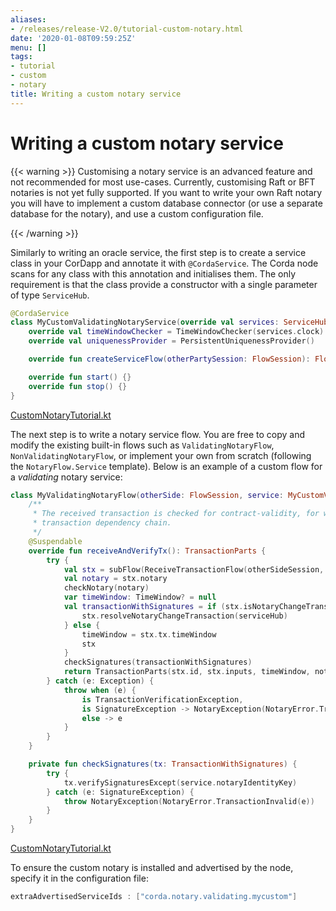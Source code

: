 ```yaml
---
aliases:
- /releases/release-V2.0/tutorial-custom-notary.html
date: '2020-01-08T09:59:25Z'
menu: []
tags:
- tutorial
- custom
- notary
title: Writing a custom notary service
---
```



# Writing a custom notary service


{{< warning >}}
Customising a notary service is an advanced feature and not recommended for most use-cases. Currently,
customising Raft or BFT notaries is not yet fully supported. If you want to write your own Raft notary you will have to
implement a custom database connector (or use a separate database for the notary), and use a custom configuration file.

{{< /warning >}}


Similarly to writing an oracle service, the first step is to create a service class in your CorDapp and annotate it
with `@CordaService`. The Corda node scans for any class with this annotation and initialises them. The only requirement
is that the class provide a constructor with a single parameter of type `ServiceHub`.

```kotlin
@CordaService
class MyCustomValidatingNotaryService(override val services: ServiceHub, override val notaryIdentityKey: PublicKey) : TrustedAuthorityNotaryService() {
    override val timeWindowChecker = TimeWindowChecker(services.clock)
    override val uniquenessProvider = PersistentUniquenessProvider()

    override fun createServiceFlow(otherPartySession: FlowSession): FlowLogic<Void?> = MyValidatingNotaryFlow(otherPartySession, this)

    override fun start() {}
    override fun stop() {}
}

```

[CustomNotaryTutorial.kt](https://github.com/corda/corda/blob/release/os/2.0/docs/source/example-code/src/main/kotlin/net/corda/docs/CustomNotaryTutorial.kt)

The next step is to write a notary service flow. You are free to copy and modify the existing built-in flows such
as `ValidatingNotaryFlow`, `NonValidatingNotaryFlow`, or implement your own from scratch (following the
`NotaryFlow.Service` template). Below is an example of a custom flow for a *validating* notary service:

```kotlin
class MyValidatingNotaryFlow(otherSide: FlowSession, service: MyCustomValidatingNotaryService) : NotaryFlow.Service(otherSide, service) {
    /**
     * The received transaction is checked for contract-validity, for which the caller also has to to reveal the whole
     * transaction dependency chain.
     */
    @Suspendable
    override fun receiveAndVerifyTx(): TransactionParts {
        try {
            val stx = subFlow(ReceiveTransactionFlow(otherSideSession, checkSufficientSignatures = false))
            val notary = stx.notary
            checkNotary(notary)
            var timeWindow: TimeWindow? = null
            val transactionWithSignatures = if (stx.isNotaryChangeTransaction()) {
                stx.resolveNotaryChangeTransaction(serviceHub)
            } else {
                timeWindow = stx.tx.timeWindow
                stx
            }
            checkSignatures(transactionWithSignatures)
            return TransactionParts(stx.id, stx.inputs, timeWindow, notary!!)
        } catch (e: Exception) {
            throw when (e) {
                is TransactionVerificationException,
                is SignatureException -> NotaryException(NotaryError.TransactionInvalid(e))
                else -> e
            }
        }
    }

    private fun checkSignatures(tx: TransactionWithSignatures) {
        try {
            tx.verifySignaturesExcept(service.notaryIdentityKey)
        } catch (e: SignatureException) {
            throw NotaryException(NotaryError.TransactionInvalid(e))
        }
    }
}

```

[CustomNotaryTutorial.kt](https://github.com/corda/corda/blob/release/os/2.0/docs/source/example-code/src/main/kotlin/net/corda/docs/CustomNotaryTutorial.kt)

To ensure the custom notary is installed and advertised by the node, specify it in the configuration file:

```kotlin
extraAdvertisedServiceIds : ["corda.notary.validating.mycustom"]
```

